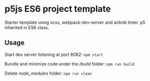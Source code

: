 # p5js ES6 project template
Starter template using scss, webpack-dev-server and airbnb linter.
p5 inherited in ES6 class.
## Usage
Start dev server listening at port 8082:
`
npm start
`

Bundle and minimize code under the */build* folder:
`
npm run build
`

Delete *node_modules* folder:
`
npm run clean
`
